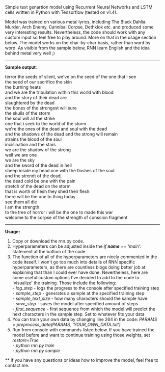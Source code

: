 Simple text genartion model using Recurrent Neural Networks and LSTM cells written in Python with Tensorflow (tested on v1.4). 

Model was trained on various metal lyrics, including The Black Dahlia Murder, Arch Enemy, Cannibal Corpse, Dethklok etc. and
produced some very interesting results. Nevertheless, the code should work with any custom input so feel free to play around.
More on that in the usage section below. The model works on the char-by-char basis, rather than word by word. As visible from the
sample below, RNN learn English and the idea behind metal very well ;)
***
**Sample output**:

terror the seeds of silent, we've on the seed of the one that i see
<br>the seed of our sacrifice the skin
<br>the burning heats
<br>and we are the tribulation within this world with blood
<br>and the story of their dead are
<br>slaughtered by the dead
<br>the bones of the strongest will sure
<br>the skulls of the storm
<br>the soul will all the strike
<br>one that i seek to the world of the storm
<br>we're the ones of the dead and soul with the dead
<br>and the shadows of the dead and the strong will remain
<br>strains the blood of the soul
<br>incisination and the stars
<br>we are the shadow of the strong
<br>well we are one
<br>we are the sky
<br>and the sword of the dead in hell
<br>sheep inside my head one with the floshes of the soul
<br>and the strendt of the dead,
<br>the dead cold be one with the pain
<br>stretch of the dead on the storm
<br>that is worth of flesh they shed their flesh
<br>there will be the one to thing today
<br>see them all die
<br>i am the strength
<br>to the tree of horror i will be the one to made this war
<br>welcome to the corpse of the strength of conscion fragment
***
**Usage:**
1) Copy or download the rnn.py code. 
2) Hyperparameters can be adjusted inside the *if __name__ == 'main':* statement at the bottom of the code
3) The function of all of the hyperparameters are nicely commented in the code iteself. I won't go too much into details of RNN specific
hyperparameters, as there are countless blogs doing better job at explaining that than I could ever have done. Nevertheless, here 
are some useful custom options I've decided to add to the code to 'visualize' the training. Those include the following:
<br> - *log_step* - logs the progress to the console after specified training step
<br> - *sample_step* - generates a sample at the specified training step
<br> - *sample_text_size* - how many characters should the sample have 
<br> - *save_step* - saves the model after specified amount of steps
<br> - *first_sequence* - first sequence from which the model will predict the next characters in the sample step. Set to whatever fits your data
4) You can train your own data by changing line 264 in the code: *PARAMS = preprocess_data(PARAMS, 'YOUR_OWN_DATA.txt')*
5) Run from console with commands listed below. If you have trained the model before and want to continue training using those weights, set *restore=True*
<br> - *python rnn.py train*
<br> - *python rnn.py sample*

**
If you have any questions or ideas how to improve the model, feel free to contact me.
